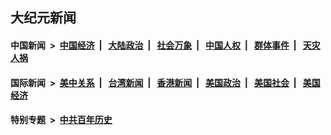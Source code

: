 ## 大纪元新闻

#### 中国新闻 &nbsp;>&nbsp; [中国经济](indexes/ncid283/README.md?07031245) &nbsp;| &nbsp; [大陆政治](indexes/ncid277/README.md?07031245) &nbsp;| &nbsp; [社会万象](indexes/ncid282/README.md?07031245) &nbsp;| &nbsp; [中国人权](indexes/ncid278/README.md?07031245) &nbsp;| &nbsp; [群体事件](indexes/ncid279/README.md?07031245) &nbsp;| &nbsp; [天灾人祸](indexes/ncid280/README.md?07031245)

#### 国际新闻 &nbsp;>&nbsp; [美中关系](indexes/nf1412576/README.md?07031245) &nbsp;| &nbsp; [台湾新闻](indexes/ncid1349361/README.md?07031245) &nbsp;| &nbsp; [香港新闻](indexes/ncid1349362/README.md?07031245) &nbsp;| &nbsp; [美国政治](indexes/ncid1078159/README.md?07031245) &nbsp;| &nbsp; [美国社会](indexes/ncid1078160/README.md?07031245) &nbsp;| &nbsp; [美国经济](indexes/ncid1078158/README.md?07031245)

#### 特别专题 &nbsp;>&nbsp; [中共百年历史](https://github.com/epoch-news/epoch-special/blob/master/README.md?07031245)  
